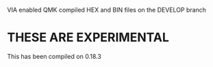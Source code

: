 VIA enabled QMK compiled HEX and BIN files on the DEVELOP branch

# THESE ARE EXPERIMENTAL 

 This has been compiled on 0.18.3
